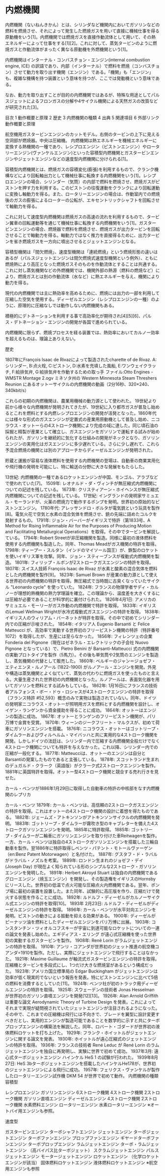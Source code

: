 内燃機関
===
内燃機関（ないねんきかん）とは、シリンダなど機関内においてガソリンなどの燃料を燃焼させ、それによって発生した燃焼ガスを用いて直接に機械仕事を得る原動機をいう[1]。内燃機関では燃焼ガスを直接作動流体として用いて、その熱エネルギーによって仕事をする[1][2]。これに対して、蒸気タービンのように燃焼ガスと作動流体がまったく異なる原動機を外燃機関という[1]。

内燃機関はインターナル・コンバスチョン・エンジン(internal combustion engine, ICE) の訳語であり、内部（インターナル）で燃料を燃焼（コンバスチョン）させて動力を取り出す機関（エンジン）である。「機関」も「エンジン」も、複雑な機構を持つ装置という意味を持つが、ここでは発動機という意味である。

なお、動力を取り出すことが目的の内燃機関ではあるが、特殊な用途としてパルスジェットによるフロンガスの分解や4サイクル機関による天然ガスの改質などが研究された[3]。


目次
1	動作概要と原理
2	歴史
3	内燃機関の種類
4	出典
5	関連項目
6	外部リンク
動作概要と原理

航空機用ガスタービンエンジンのカットモデル。右側のタービンの上下に見える空洞部が燃焼器。中央は圧縮機。
内燃機関は熱エネルギーを機械エネルギーに変換する熱機関の一種であり、レシプロエンジン（ピストンエンジン）やロータリーエンジン(ヴァンケルエンジン)といった容積型内燃機関とガスタービンエンジンやジェットエンジンなどの速度型内燃機関に分けられる[1]。

容積型内燃機関とは、燃焼ガスの容積変化(膨張)を利用するもので、クランク機構などにより回転軸出力として機械仕事に転換する内燃機関をいう[1]。レシプロエンジンの場合、シリンダー（気筒）の内部で燃料を燃焼させ、燃焼ガスがピストンを押す力を利用する。このピストンの往復運動をクランクにより回転運動に変換し軸動力を得る。また、ロータリーエンジンの場合は、作動室内での燃焼後のガスの膨張によるローターの公転が、エキセントリックシャフトを回転させて軸動力を得る。

これに対して速度型内燃機関は燃焼ガスの高速の流れを利用するもので、タービン翼車の回転運動等を通じて機械仕事に転換する内燃機関をいう[1]。ガスタービンエンジンの場合、燃焼器で燃料を燃焼させ、燃焼ガスが出力タービンを回転させることで軸動力を得る。軸動力ではなく推力を直接得るために、出力タービンを省き燃焼ガスを一方向に噴出させるとジェットエンジンとなる。

容積型機関は「間欠燃焼」、速度型機関は「連続燃焼」という燃焼形態の違いはあるが（パルスジェットエンジンは間欠燃焼式速度型機関という例外）、ともに燃焼熱により高圧となった燃焼ガスそのものを作動流体とすることは共通する。これに対し蒸気機関などの外燃機関では、機関外部の熱源（燃料の燃焼など）により、燃焼ガスとは別の作動流体（水など）に熱エネルギーを与え、機関により動力を得る。

現代の内燃機関では主に熱効率を高めるために、燃焼には出力の一部を利用して圧縮した空気を使用する。ディーゼルエンジン（レシプロエンジンの一種）のように、原理的に圧縮なしでは動作しない内燃機関もある。

積極的にデトネーションを利用する事で高効率化が期待され[4][5][6]、パルス・デトネーション・エンジンの開発が各国で進められている。

内燃機関に限らず、燃焼プロセスを経る装置では、熱効率においてカルノー効率を超えるものは、理論上ありえない。

歴史

1807年にFrançois Isaac de Rivazによって製造されたcharette of de Rivaz. A:シリンダー, B:点火栓, C:ピストン, D:水素を充填した風船, E:ワンウェイクラッチ, F:給排気弁, G:給排気弁を作動するための取っ手
ファイル:Otto Engines - WMSTR Montage 2.ogv
ミネソタ州の Western Minnesota Steam Threshers Reunion にあるオットーサイクルの内燃機関の動画（2分16秒、320×240、340kbit/s）

これらの初期の内燃機関は、農業用機械の動力源として使われた。
19世紀より前から様々な内燃機関が発明されてきたが、19世紀に入り都市ガスが普及し始めるとこれを燃料とする内燃レシプロエンジンの開発が活発となった。1860年代には様々な形式のガスエンジンが定置式の産業用原動機として普及し始め、ニコラウス・オットーらの4ストローク機関により完成の域に達した。同じ頃石油の採掘と精製が産業として確立し、ガスエンジンをガソリンで運転する試みが始められたが、ガソリンを継続的に気化する仕組みの開発がネックとなり、ガソリンエンジンの実用化はガスエンジンに多少遅れている。さらに少し遅れて、これら予混合燃焼の機関とは別のアプローチからディーゼルエンジンが発明された。

貯蔵と運搬が容易な液体燃料を使用する内燃機関の登場は、自動車の商業実用化や飛行機の発明を可能にし、特に輸送の分野に大きな発展をもたらした。

13世紀: 内燃機関の一種であるロケットエンジンが中国、モンゴル、アラブなどで使われていた[7]。
1509年: レオナルド・ダ・ヴィンチが無圧縮式内燃機関についての記述を残している。
1673年: クリスティアーン・ホイヘンスが無圧縮式内燃機関についての記述を残している。
17世紀: イングランドの発明家サミュエル・モーランドが、火薬の燃焼力で動作するポンプを発明。世界初の原始的なピストンエンジン。
1780年代: アレッサンドロ・ボルタが電気銃という玩具を製作[8]。電気火花で空気と水素の混合気体を燃焼させ、銃の先端に詰めたコルクを発射するもの。
1791年: ジョン・バーバーがイギリスで特許（第1833号、A Method for Rising Inflammable Air for the Purposes of Producing Motion and Facilitating Metallurgical Operations）を取得。その中でタービンを解説している。
1794年: Robert Streetが非圧縮機関を製造。同様に最初の液体燃料を使用する内燃機関も製造した。同年、Thomas Meadがガス機関の特許を取得。
1798年: ティープー・スルタン（インドのマイソール国王）が、鉄製のロケットを使いイギリス軍を攻撃。同年、ジョン・スティーブンスが複動式内燃機関を製造。
1801年: フィリップ・ルボンが2ストロークガスエンジンの特許を取得。
1807年: スイス人技師 François Isaac de Rivaz が水素と酸素の混合気体を燃料とした内燃機関を製作[9]。
1823年: Samuel Brown が産業の動力源として使える世界初の内燃機関の特許を取得。無圧縮式で当時既に古臭くなっていたサイクル "Leonardo cycle" を使っていた。
1824年: フランスの物理学者サディ・カルノーが理想的熱機関の熱力学理論を確立。この理論から、温度差を大きくするには圧縮が必要であることが科学的に裏付けられた。
1826年4月1日: アメリカのサミュエル・モーリーがガス作動の内燃機関で特許を取得。
1833年: イギリスのLemuel Wellman Wrightが水冷式複動式ガスエンジンの特許を取得。
1838年: イギリス人のウィリアム・バーネットが特許を取得。その中で初めてシリンダー内での圧縮が示唆された。
1854年: イタリア人 Eugenio Barsanti と Felice Matteucci が、高効率で実動する世界初のフリーピストン機関の特許（特許番号1072）を取得したが、生産には至らなかった。
1856年: フィレンツェの企業 Fonderia del Pignone（現在はゼネラル・エレクトリックの子会社 Nuovo Pignone となっている）で、Pietro Benini が Barsanti-Matteucci 式の内燃機関の実動プロトタイプを製作（5馬力）。その後も単気筒や2気筒のエンジンを製造し、蒸気機関の代替として販売した。
1860年: ベルギーのジャン＝ジョゼフ・エティエンヌ・ルノアール (1822–1900) がルノアール・エンジンを開発。外見や構造は蒸気機関とよく似ていて、蒸気の代わりに燃焼ガスを使ったものと言える。大量生産された世界初の内燃機関となった。ルノアールは、表面気化器を用いてガソリンを燃料とする試みもしている。
1862年: 1月16日にフランスの技術者アルフォンス・ボー・ドゥ・ロシャスが4ストロークエンジンの特許を取得（フランス特許 #52,593）概念のみで実物は製造されていない。同年、ドイツの発明家ニコラウス・オットーが照明用ガスを燃料とする内燃機関を設計し、オイゲン・ランゲンから資金援助を得ることに成功。
1864年: オットーはエンジンの製造に成功。
1867年: オットーとランゲンのフリーピストン機関が、パリ万博で金賞を受賞。
1870年: ウィーンのジークフリート・マルクスが、初めて荷車にガソリンエンジンを搭載。
1876年: ニコラウス・オットーはゴットリープ・ダイムラーおよびヴィルヘルム・マイバッハと共に実用的な4ストローク機関を開発。しかしドイツの法廷は、シリンダー内で圧縮する内燃機関全般だけでなく4ストローク機関についても特許を与えなかった。これ以降、シリンダー内での圧縮が一般化する。
1877年: Matteucciは、オットーのエンジンは自分とBarsantiの発案したものであると主張している。
1878年: スコットランド生まれのデュガルド・クラーク（英語版）がクラーク式2ストロークエンジンを製作。1881年に英国特許を取得。オットー型4ストローク機関と競合する売れ行きを見せた。

カール・ベンツが1886年1月29日に取得した自動車の特許の中核部をなす内燃機関のレプリカ

カール・ベンツ
1879年: カール・ベンツは、高信頼の2ストロークガスエンジンの特許を取得。これはオットーの4ストローク機関の設計に着想を得たものである。
1882年: ジェームズ・アトキンソンがアトキンソンサイクルの内燃機関を発明。
1883年: ゴットリープ・ダイムラーが霧吹き型のキャブレターを備えた4ストロークガソリンエンジンを発明。1885年に特許取得。
1885年: ゴットリープ・ダイムラーが二輪車にガソリンエンジンを取り付けた車Reitwagenを製作。一方、カール・ベンツは独自の4ストロークガソリンエンジンを搭載した三輪自動車を製作。翌1886年に特許取得しベンツ・パテント・モトールヴァーゲン（en:Benz Patent Motorwagen）と名付けた。
1887年: グスタフ・ド・ラバルがドラバル・ノズルを考案。
1889年: ロンドン生まれのジョゼフ・デイ (Joseph Day) が現在よく知られている形のシンプルな2ストローク・ガソリンエンジンを発明した。
1891年: Herbert Akroyd Stuart は独自の内燃機関であるグローエンジン（焼玉エンジン）を開発し、その製造権をイギリスのHornsbyにリースした。世界初の低温で点火可能な圧縮点火内燃機関である。翌年、ポンプ場に最初の装置を設置した。また同年、試験的に高圧版を作り、圧縮だけで発火する状態を作ることに成功。
1892年: ルドルフ・ディーゼルがカルノーサイクル式エンジンの特許を取得[10]。
1893年 2月23日: ルドルフ・ディーゼルがディーゼルエンジンの特許を取得。
1896年: カール・ベンツが水平対向エンジンを発明。ピストンの動きによる振動を抑える効果がある。
1900年: ディーゼルがピーナッツ油を燃料としたディーゼルエンジンをパリ万博に出展。
1903年: コンスタンチン・ツィオルコフスキーが宇宙に到達可能なロケットについての一連の論文を発表し始めた。エギディアス・エリング が遠心式圧縮機を使った世界初の実動するガスタービンを製作。
1908年: René Lorin がラムジェットエンジンの特許を取得。
1910年: アンリ・コアンダが世界初のジェット推進の航空機コアンダ=1910を製作。ただし、実際にジェットエンジンで飛行することはなかった。
1921年: Maxime Guillaume が軸流式ガスタービンエンジンの特許を取得。圧縮機とタービンを多段式にし、1つだけ大きな燃焼室があるという構成だった。
1923年: アメリカ国立標準局の Edgar Buckingham がジェットエンジンは効率が低く現実的でないという報告を発表。特にピストンエンジンに比べて5倍の燃料を消費するとしていた[11]。
1924年: ベンツ社が初のトラック用ディーゼルエンジンの特許を取得。
1925年: スウェーデンの技術者 Jonas Hesselman が世界初のガソリン直噴エンジンを開発[12][13]。
1926年: Alan Arnold Griffith は重要な論文 Aerodynamic Theory of Turbine Design を発表。これによってそれまで実現が疑問視されていたジェットエンジンが注目されるようになった。その中で、これまでの圧縮機は飛行には不向きで、ブレードを翼型に設計変更すべきだとし、実用的エンジンが製造可能であることを数学的に示すと共にターボプロップエンジンの構築法を解説した。同年、ロバート・ゴダードが世界初の液体燃料ロケットを打ち上げた。
1929年: フランク・ホイットルがジェットエンジンに関する論文を発表。
1930年: ホイットルが遠心圧縮式のジェットエンジンの特許を取得。
1936年: フランスの技術者 René Leduc が René Lorin のラムジェットエンジンを独自に再発明し、実験に世界で初めて成功。
1937年3月: 遠心式ターボジェットエンジン ハインケル HeS 1 の試験が行われた。
1939年8月27日: HeS 3bターボジェットエンジンを搭載したハインケルHe178が、世界初のジェットエンジンによる飛行に成功。
1957年: フェリクス・ヴァンケルが製作したロータリーエンジン試作機 DKM 54 が世界で初めて動作。
内燃機関の種類
容積型

レシプロエンジン
ガソリンエンジン
6ストローク機関
4ストローク機関
2ストローク機関
ガソリン直噴エンジン
ディーゼルエンジン
4ストローク機関
2ストローク機関
水素燃料エンジン
ロータリーエンジン
水素ロータリーエンジン
※オートバイ用エンジンも参照。

速度型

ガスタービンエンジン
ターボシャフトエンジン
ジェットエンジン
ターボジェットエンジン
ターボファンエンジン
プロップファンエンジン
ギヤードターボファンエンジン
ターボプロップエンジン
ラムジェットエンジン
ターボ・ラムジェットエンジン
（高バイパス比ターボジェット）
スクラムジェットエンジン
パルスジェットエンジン
モータージェットエンジン
ロケットエンジン
（化学ロケットエンジンが該当）
固体燃料ロケットエンジン
液体燃料ロケットエンジン
※航空用エンジンも参照

